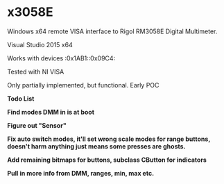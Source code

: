 # x3058E
Windows x64 remote VISA interface to Rigol RM3058E Digital Multimeter.

Visual Studio 2015 x64 

Works with devices
  :0x1AB1::0x09C4:
  
Tested with NI VISA

Only partially implemented, but functional. Early POC

<b>Todo List

Find modes DMM in is at boot

Figure out "Sensor"

Fix auto switch modes, it'll set wrong scale modes for range buttons, doesn't harm anything just means some presses are ghosts.

Add remaining bitmaps for buttons, subclass CButton for indicators

Pull in more info from DMM, ranges, min, max etc.


